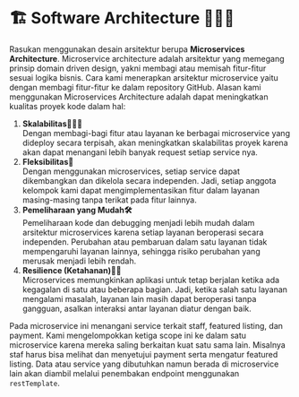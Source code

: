 # 🏗 Software Architecture 👷🏻‍♂️

Rasukan menggunakan desain arsitektur berupa **Microservices Architecture**. Microservice architecture adalah arsitektur yang memegang prinsip domain driven design, yakni membagi atau memisah fitur-fitur sesuai logika bisnis. Cara kami menerapkan arsitektur microservice yaitu dengan membagi fitur-fitur ke dalam repository GitHub.
Alasan kami menggunakan Microservices Architecture adalah dapat meningkatkan kualitas proyek kode dalam hal:
1. **Skalabilitas🏋🏻‍♀️**
   <br> Dengan membagi-bagi fitur atau layanan ke berbagai microservice yang dideploy secara terpisah, akan meningkatkan skalabilitas proyek karena akan dapat menangani lebih banyak request setiap service nya.
2. **Fleksibilitas🌟**
   <br> Dengan menggunakan microservices, setiap service dapat dikembangkan dan dikelola secara independen. Jadi, setiap anggota kelompok kami dapat mengimplementasikan fitur dalam layanan masing-masing tanpa terikat pada fitur lainnya.
3. **Pemeliharaan yang Mudah🛠️**
    <br> Pemeliharaan kode dan debugging menjadi lebih mudah dalam arsitektur microservices karena setiap layanan beroperasi secara independen. Perubahan atau pembaruan dalam satu layanan tidak mempengaruhi layanan lainnya, sehingga risiko perubahan yang merusak menjadi lebih rendah.
4. **Resilience (Ketahanan)💪🏼**
   <br> Microservices memungkinkan aplikasi untuk tetap berjalan ketika ada kegagalan di satu atau beberapa bagian. Jadi, ketika salah satu layanan mengalami masalah, layanan lain masih dapat beroperasi tanpa gangguan, asalkan interaksi antar layanan diatur dengan baik.

Pada microservice ini menangani service terkait staff, featured listing, dan payment. Kami mengelompokkan ketiga scope ini ke dalam satu microservice karena mereka saling berkaitan kuat satu sama lain. Misalnya staf harus bisa melihat dan menyetujui payment serta mengatur featured listing. Data atau service yang dibutuhkan namun berada di microservice lain akan diambil melalui penembakan endpoint menggunakan ```restTemplate```.